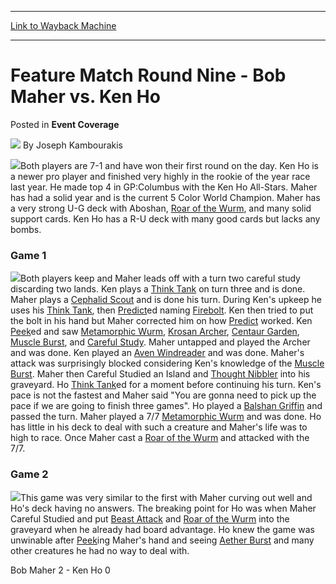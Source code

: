 
---
[Link to Wayback Machine](https://web.archive.org/web/20220524131102/https://magic.wizards.com/en/articles/archive/event-coverage/feature-match-round-nine-bob-maher-vs-ken-ho-2000-01-01)

[_metadata_:author]:- "Joseph Kambourakis"
[_metadata_:description]:- "Both players are 7-1 and have won their first round on the day. Ken Ho is a newer pro player and finished very highly in the rookie of the year race last year. He made top 4 in GP:Columbus with the Ken Ho All-Stars. Maher has had a solid year and is the current 5 Color World Champion. Maher has a very strong U-G deck with Aboshan, Roar of the Wurm, and many solid support"
[_metadata_:generator]:- "Drupal 7 (http://drupal.org)"
[_metadata_:node]:- "742396"
[_metadata_:publish_date]:- "2000-01-01"
[_metadata_:source]:- "div-main-content"
[_metadata_:title]:- "Feature Match Round Nine - Bob Maher vs. Ken Ho"
[_metadata_:wayback_capture_timestamp]:- "2022-05-24 13:11:02"
[_metadata_:wayback_raw_url]:- "https://web.archive.org/web/20220524131102id_/https://magic.wizards.com/en/articles/archive/event-coverage/feature-match-round-nine-bob-maher-vs-ken-ho-2000-01-01"
[_metadata_:wayback_url]:- "https://magic.wizards.com/en/articles/archive/event-coverage/feature-match-round-nine-bob-maher-vs-ken-ho-2000-01-01"
---


Feature Match Round Nine - Bob Maher vs. Ken Ho
===============================================



 Posted in **Event Coverage**







![](https://media.magic.wizards.com/styles/auth_small/public/generic-avatar-150_166.png)
By Joseph Kambourakis











![](https://media.magic.wizards.com/image_legacy_migration/sideboard/images/GPMON01/878.jpg)Both players are 7-1 and have won their first round on the day. Ken Ho is a newer pro player and finished very highly in the rookie of the year race last year. He made top 4 in GP:Columbus with the Ken Ho All-Stars. Maher has had a solid year and is the current 5 Color World Champion. Maher has a very strong U-G deck with Aboshan, [Roar of the Wurm](https://gatherer.wizards.com/Pages/Card/Details.aspx?name=Roar+of+the+Wurm), and many solid support cards. Ken Ho has a R-U deck with many good cards but lacks any bombs. 


### Game 1


![](https://media.magic.wizards.com/image_legacy_migration/sideboard/images/GPMON01/879.jpg)Both players keep and Maher leads off with a turn two careful study discarding two lands. Ken plays a [Think Tank](https://gatherer.wizards.com/Pages/Card/Details.aspx?name=Think+Tank) on turn three and is done. Maher plays a [Cephalid Scout](https://gatherer.wizards.com/Pages/Card/Details.aspx?name=Cephalid+Scout) and is done his turn. During Ken's upkeep he uses his [Think Tank](https://gatherer.wizards.com/Pages/Card/Details.aspx?name=Think+Tank), then [Predict](https://gatherer.wizards.com/Pages/Card/Details.aspx?name=Predict)ed naming [Firebolt](https://gatherer.wizards.com/Pages/Card/Details.aspx?name=Firebolt). Ken then tried to put the bolt in his hand but Maher corrected him on how [Predict](https://gatherer.wizards.com/Pages/Card/Details.aspx?name=Predict) worked. Ken [Peek](https://gatherer.wizards.com/Pages/Card/Details.aspx?name=Peek)ed and saw [Metamorphic Wurm](https://gatherer.wizards.com/Pages/Card/Details.aspx?name=Metamorphic+Wurm), [Krosan Archer](https://gatherer.wizards.com/Pages/Card/Details.aspx?name=Krosan+Archer), [Centaur Garden](https://gatherer.wizards.com/Pages/Card/Details.aspx?name=Centaur+Garden), [Muscle Burst](https://gatherer.wizards.com/Pages/Card/Details.aspx?name=Muscle+Burst), and [Careful Study](https://gatherer.wizards.com/Pages/Card/Details.aspx?name=Careful+Study). Maher untapped and played the Archer and was done. Ken played an [Aven Windreader](https://gatherer.wizards.com/Pages/Card/Details.aspx?name=Aven+Windreader) and was done. Maher's attack was surprisingly blocked considering Ken's knowledge of the [Muscle Burst](https://gatherer.wizards.com/Pages/Card/Details.aspx?name=Muscle+Burst). Maher then Careful Studied an Island and [Thought Nibbler](https://gatherer.wizards.com/Pages/Card/Details.aspx?name=Thought+Nibbler) into his graveyard. Ho [Think Tank](https://gatherer.wizards.com/Pages/Card/Details.aspx?name=Think+Tank)ed for a moment before continuing his turn. Ken's pace is not the fastest and Maher said "You are gonna need to pick up the pace if we are going to finish three games". Ho played a [Balshan Griffin](https://gatherer.wizards.com/Pages/Card/Details.aspx?name=Balshan+Griffin) and passed the turn. Maher played a 7/7 [Metamorphic Wurm](https://gatherer.wizards.com/Pages/Card/Details.aspx?name=Metamorphic+Wurm) and was done. Ho has little in his deck to deal with such a creature and Maher's life was to high to race. Once Maher cast a [Roar of the Wurm](https://gatherer.wizards.com/Pages/Card/Details.aspx?name=Roar+of+the+Wurm) and attacked with the 7/7. 


### Game 2


![](https://media.magic.wizards.com/image_legacy_migration/sideboard/images/GPMON01/880.jpg)This game was very similar to the first with Maher curving out well and Ho's deck having no answers. The breaking point for Ho was when Maher Careful Studied and put [Beast Attack](https://gatherer.wizards.com/Pages/Card/Details.aspx?name=Beast+Attack) and [Roar of the Wurm](https://gatherer.wizards.com/Pages/Card/Details.aspx?name=Roar+of+the+Wurm) into the graveyard when he already had board advantage. Ho knew the game was unwinable after [Peek](https://gatherer.wizards.com/Pages/Card/Details.aspx?name=Peek)ing Maher's hand and seeing [Aether Burst](https://gatherer.wizards.com/Pages/Card/Details.aspx?name=Aether+Burst) and many other creatures he had no way to deal with. 


Bob Maher 2 - Ken Ho 0 







